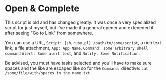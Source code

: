# Open & Complete

This script is old and has changed greatly. It was once a very specialized script for just myself, but I've made it a general opener and exteneded it after seeing "Go to Link" from somewhere.

You can use a URL, `Script: {sh,ruby,pl} /path/to/some/script`, a rich text link, a file attachment, `App: App Name`, `Command: some arbitrary shell command`  `Alert: Some alert text`, and `Notify: Some Notification`.

Be advised, you must have tasks selected and you'll have to make sure spaces and the like are escaped like so for the `Command:` directive: `cat /some/file/with/spaces in the name.txt`
